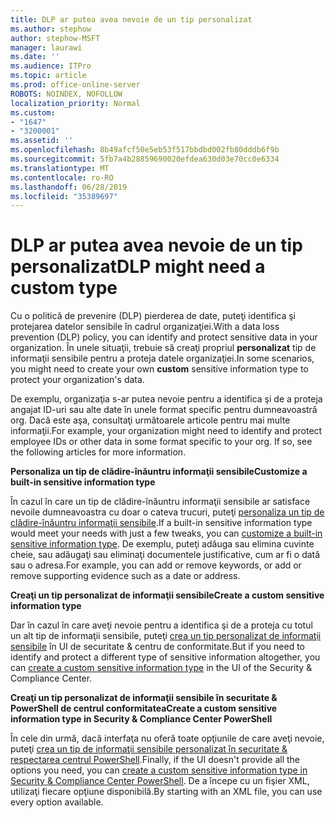 ```yaml
---
title: DLP ar putea avea nevoie de un tip personalizat
ms.author: stephow
author: stephow-MSFT
manager: laurawi
ms.date: ''
ms.audience: ITPro
ms.topic: article
ms.prod: office-online-server
ROBOTS: NOINDEX, NOFOLLOW
localization_priority: Normal
ms.custom:
- "1647"
- "3200001"
ms.assetid: ''
ms.openlocfilehash: 8b49afcf50e5eb53f517bbdbd002fb80dddb6f9b
ms.sourcegitcommit: 5fb7a4b28859690020efdea630d03e70cc0e6334
ms.translationtype: MT
ms.contentlocale: ro-RO
ms.lasthandoff: 06/28/2019
ms.locfileid: "35389697"
---
```

# <a name="dlp-might-need-a-custom-type"></a><span data-ttu-id="43fe7-102">DLP ar putea avea nevoie de un tip personalizat</span><span class="sxs-lookup"><span data-stu-id="43fe7-102">DLP might need a custom type</span></span>

<span data-ttu-id="43fe7-103">Cu o politică de prevenire (DLP) pierderea de date, puteţi identifica şi protejarea datelor sensibile în cadrul organizaţiei.</span><span class="sxs-lookup"><span data-stu-id="43fe7-103">With a data loss prevention (DLP) policy, you can identify and protect sensitive data in your organization.</span></span> <span data-ttu-id="43fe7-104">În unele situaţii, trebuie să creaţi propriul **personalizat** tip de informaţii sensibile pentru a proteja datele organizaţiei.</span><span class="sxs-lookup"><span data-stu-id="43fe7-104">In some scenarios, you might need to create your own **custom** sensitive information type to protect your organization's data.</span></span>

<span data-ttu-id="43fe7-105">De exemplu, organizaţia s-ar putea nevoie pentru a identifica şi de a proteja angajat ID-uri sau alte date în unele format specific pentru dumneavoastră org. Dacă este aşa, consultaţi următoarele articole pentru mai multe informaţii.</span><span class="sxs-lookup"><span data-stu-id="43fe7-105">For example, your organization might need to identify and protect employee IDs or other data in some format specific to your org. If so, see the following articles for more information.</span></span>
  
 <span data-ttu-id="43fe7-106">**Personaliza un tip de clădire-înăuntru informaţii sensibile**</span><span class="sxs-lookup"><span data-stu-id="43fe7-106">**Customize a built-in sensitive information type**</span></span>
  
<span data-ttu-id="43fe7-107">În cazul în care un tip de clădire-înăuntru informaţii sensibile ar satisface nevoile dumneavoastra cu doar o cateva trucuri, puteţi [personaliza un tip de clădire-înăuntru informaţii sensibile](https://docs.microsoft.com/office365/securitycompliance/customize-a-built-in-sensitive-information-type).</span><span class="sxs-lookup"><span data-stu-id="43fe7-107">If a built-in sensitive information type would meet your needs with just a few tweaks, you can [customize a built-in sensitive information type](https://docs.microsoft.com/office365/securitycompliance/customize-a-built-in-sensitive-information-type).</span></span> <span data-ttu-id="43fe7-108">De exemplu, puteţi adăuga sau elimina cuvinte cheie, sau adăugaţi sau eliminaţi documentele justificative, cum ar fi o dată sau o adresa.</span><span class="sxs-lookup"><span data-stu-id="43fe7-108">For example, you can add or remove keywords, or add or remove supporting evidence such as a date or address.</span></span>
  
 <span data-ttu-id="43fe7-109">**Creaţi un tip personalizat de informaţii sensibile**</span><span class="sxs-lookup"><span data-stu-id="43fe7-109">**Create a custom sensitive information type**</span></span>
  
<span data-ttu-id="43fe7-110">Dar în cazul în care aveţi nevoie pentru a identifica şi de a proteja cu totul un alt tip de informaţii sensibile, puteţi [crea un tip personalizat de informaţii sensibile](https://docs.microsoft.com/office365/securitycompliance/create-a-custom-sensitive-information-type) în UI de securitate & centru de conformitate.</span><span class="sxs-lookup"><span data-stu-id="43fe7-110">But if you need to identify and protect a different type of sensitive information altogether, you can [create a custom sensitive information type](https://docs.microsoft.com/office365/securitycompliance/create-a-custom-sensitive-information-type) in the UI of the Security & Compliance Center.</span></span>
  
<span data-ttu-id="43fe7-111">**Creaţi un tip personalizat de informaţii sensibile în securitate & PowerShell de centrul conformitatea**</span><span class="sxs-lookup"><span data-stu-id="43fe7-111">**Create a custom sensitive information type in Security & Compliance Center PowerShell**</span></span>

<span data-ttu-id="43fe7-112">În cele din urmă, dacă interfaţa nu oferă toate opţiunile de care aveţi nevoie, puteţi [crea un tip de informaţii sensibile personalizat în securitate & respectarea centrul PowerShell](https://docs.microsoft.com/office365/securitycompliance/create-a-custom-sensitive-information-type-in-scc-powershell).</span><span class="sxs-lookup"><span data-stu-id="43fe7-112">Finally, if the UI doesn't provide all the options you need, you can [create a custom sensitive information type in Security & Compliance Center PowerShell](https://docs.microsoft.com/office365/securitycompliance/create-a-custom-sensitive-information-type-in-scc-powershell).</span></span> <span data-ttu-id="43fe7-113">De a începe cu un fişier XML, utilizaţi fiecare opţiune disponibilă.</span><span class="sxs-lookup"><span data-stu-id="43fe7-113">By starting with an XML file, you can use every option available.</span></span>
